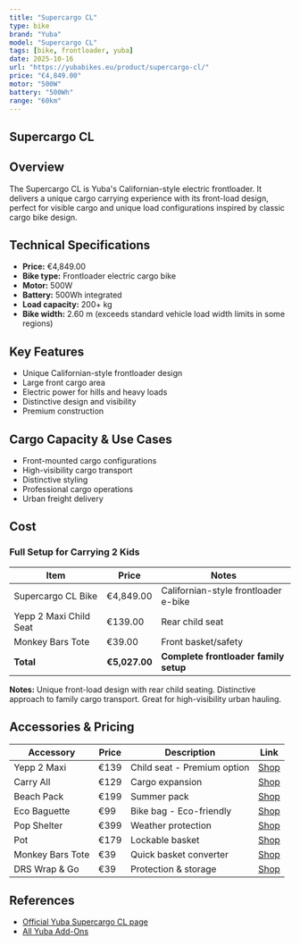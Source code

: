 ```yaml
---
title: "Supercargo CL"
type: bike
brand: "Yuba"
model: "Supercargo CL"
tags: [bike, frontloader, yuba]
date: 2025-10-16
url: "https://yubabikes.eu/product/supercargo-cl/"
price: "€4,849.00"
motor: "500W"
battery: "500Wh"
range: "60km"
---
```


## Supercargo CL

## Overview

The Supercargo CL is Yuba's Californian-style electric frontloader. It delivers a unique cargo carrying experience with its front-load design, perfect for visible cargo and unique load configurations inspired by classic cargo bike design.

## Technical Specifications

- **Price:** €4,849.00
- **Bike type:** Frontloader electric cargo bike
- **Motor:** 500W
- **Battery:** 500Wh integrated
- **Load capacity:** 200+ kg
- **Bike width:** 2.60 m (exceeds standard vehicle load width limits in some regions)

## Key Features

- Unique Californian-style frontloader design
- Large front cargo area
- Electric power for hills and heavy loads
- Distinctive design and visibility
- Premium construction

## Cargo Capacity & Use Cases

- Front-mounted cargo configurations
- High-visibility cargo transport
- Distinctive styling
- Professional cargo operations
- Urban freight delivery

## Cost

### Full Setup for Carrying 2 Kids

| Item                   | Price         | Notes                                 |
| ---------------------- | ------------- | ------------------------------------- |
| Supercargo CL Bike     | €4,849.00     | Californian-style frontloader e-bike  |
| Yepp 2 Maxi Child Seat | €139.00       | Rear child seat                       |
| Monkey Bars Tote       | €39.00        | Front basket/safety                   |
| **Total**              | **€5,027.00** | **Complete frontloader family setup** |

**Notes:** Unique front-load design with rear child seating. Distinctive approach to family cargo transport. Great for high-visibility urban hauling.

## Accessories & Pricing

| Accessory        | Price | Description                 | Link                                                   |
| ---------------- | ----- | --------------------------- | ------------------------------------------------------ |
| Yepp 2 Maxi      | €139  | Child seat - Premium option | [Shop](https://yubabikes.eu/product/yepp-2-maxi/)      |
| Carry All        | €129  | Cargo expansion             | [Shop](https://yubabikes.eu/product/carry-all/)        |
| Beach Pack       | €199  | Summer pack                 | [Shop](https://yubabikes.eu/product/beach-pack/)       |
| Eco Baguette     | €99   | Bike bag - Eco-friendly     | [Shop](https://yubabikes.eu/product/eco-baguette/)     |
| Pop Shelter      | €399  | Weather protection          | [Shop](https://yubabikes.eu/product/pop-shelter/)      |
| Pot              | €179  | Lockable basket             | [Shop](https://yubabikes.eu/product/pot/)              |
| Monkey Bars Tote | €39   | Quick basket converter      | [Shop](https://yubabikes.eu/product/monkey-bars-tote/) |
| DRS Wrap & Go    | €39   | Protection & storage        | [Shop](https://yubabikes.eu/product/drs-wrap-go/)      |

## References

- [Official Yuba Supercargo CL page](https://yubabikes.eu/product/supercargo-cl/)
- [All Yuba Add-Ons](https://yubabikes.eu/shop/add-ons/)

